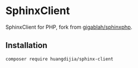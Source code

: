 # SphinxClient

SphinxClient for PHP, fork from [gigablah/sphinxphp](https://github.com/gigablah/sphinxphp).

## Installation

```shell
composer require huangdijia/sphinx-client
```
